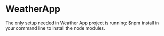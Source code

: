 # WeatherApp
The only setup needed in Weather App project is running: 
$npm install
in your command line to install the node modules.
